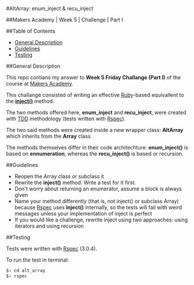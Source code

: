 #AltArray: enum_inject &amp; recu_inject

##Makers Academy | Week 5 | Challenge | Part I

##Table of Contents

* [General Description](#general-description)
* [Guidelines](#guidelines)
* [Testing](#testing)


##General Description

This repo contians my answer to __Week 5 Friday Challange (Part I)__ of the course 
at [Makers Academy](http://www.makersacademy.com/).

This challange consisted of writing an effective [Ruby](https://www.ruby-lang.org/en/)-based 
equivallent to the [__inject()__](http://ruby-doc.org/core-2.1.2/Enumerable.html) 
method.

The two methods offered here, __enum_inject__ and __recu_inject__, were created with 
[TDD](http://en.wikipedia.org/wiki/Test-driven_development) 
methodology (tests written with [Rspec](http://rspec.info/)).

The two said methods were created inside a new wrapper class: __AltArray__ which inherits 
from the __Array__ class.

The methods themselves differ in their code architechture: __enum_inject()__ 
is based on __ennumeration__, whereas the __recu_inject()__ is based or recursion.


##Guidelines

* Reopen the Array class or subclass it
* Rewrite the __inject()__ method. Write a test for it first. 
* Don't worry about returning an enumerator, assume a block is always given
* Name your method differently (that is, not inject() or subclass Array) 
  because [Rspec](http://rspec.info/) uses __inject()__ internally, so the tests 
  will fail with weird messages unless your implementation of inject is perfect
* If you would like a challenge, rewrite inject using two approaches: using iterators 
  and using recursion


##Testing

Tests were written with [Rspec](http://rspec.info/) (3.0.4).

To run the test in terminal: 

```bash
$> cd alt_array
$> rspec
```
